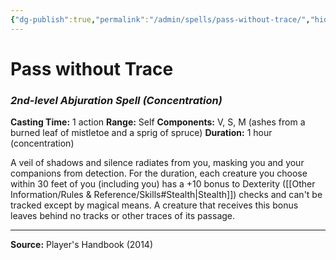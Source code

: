 ```yaml
---
{"dg-publish":true,"permalink":"/admin/spells/pass-without-trace/","hide":true,"updated":"2025-08-11T11:53:31.000+01:00"}
---
```


# Pass without Trace
### *2nd-level Abjuration Spell* *(Concentration)*
**Casting Time:** 1 action
**Range:** Self
**Components:** V, S, M (ashes from a burned leaf of mistletoe and a sprig of spruce)
**Duration:** 1 hour (concentration)

A veil of shadows and silence radiates from you, masking you and your companions from detection. For the duration, each creature you choose within 30 feet of you (including you) has a +10 bonus to Dexterity ([[Other Information/Rules & Reference/Skills#Stealth\|Stealth]]) checks and can't be tracked except by magical means. A creature that receives this bonus leaves behind no tracks or other traces of its passage.

---
**Source:** Player's Handbook (2014)